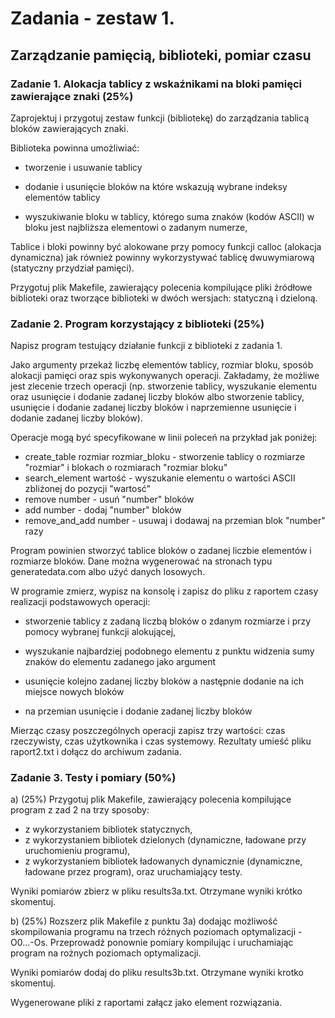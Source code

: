 # Zadania - zestaw 1.

## Zarządzanie pamięcią, biblioteki, pomiar czasu 

### Zadanie 1. Alokacja tablicy z wskaźnikami na bloki pamięci zawierające znaki (25%)

Zaprojektuj i przygotuj zestaw funkcji (bibliotekę) do zarządzania tablicą bloków zawierających znaki.

Biblioteka powinna umożliwiać: 

- tworzenie i usuwanie tablicy

- dodanie i usunięcie bloków na które wskazują wybrane indeksy elementów tablicy 

- wyszukiwanie bloku w tablicy, którego suma znaków (kodów ASCII) w bloku jest najbliższa elementowi o zadanym numerze,

Tablice i bloki powinny być alokowane przy pomocy funkcji calloc (alokacja dynamiczna) jak również powinny wykorzystywać tablicę dwuwymiarową (statyczny przydział pamięci).

Przygotuj plik Makefile, zawierający polecenia kompilujące pliki źródłowe biblioteki oraz tworzące biblioteki w dwóch wersjach: statyczną i dzieloną.

### Zadanie 2. Program korzystający z biblioteki (25%)

Napisz program testujący działanie funkcji z biblioteki z zadania 1.

Jako argumenty przekaż liczbę elementów tablicy, rozmiar bloku, sposób alokacji  pamięci oraz spis wykonywanych operacji. Zakładamy, że możliwe jest zlecenie trzech operacji (np. stworzenie tablicy, wyszukanie elementu oraz usunięcie i dodanie zadanej liczby bloków albo stworzenie tablicy, usunięcie i dodanie zadanej liczby bloków i naprzemienne usunięcie i dodanie zadanej liczby bloków).

Operacje mogą być specyfikowane w linii poleceń na przykład jak poniżej:

* create_table rozmiar rozmiar_bloku - stworzenie tablicy o rozmiarze "rozmiar" i blokach o rozmiarach "rozmiar bloku" 
* search_element wartość - wyszukanie elementu o wartości ASCII zbliżonej do pozycji "wartosć" 
* remove number - usuń "number" bloków 
* add  number - dodaj "number" bloków 
* remove_and_add number - usuwaj i dodawaj na przemian blok 
  "number" razy

Program powinien stworzyć tablice bloków o zadanej liczbie elementów i rozmiarze bloków. Dane można wygenerować na stronach typu generatedata.com albo użyć danych losowych.

W programie zmierz, wypisz na konsolę i zapisz  do pliku z raportem  czasy realizacji podstawowych operacji:

- stworzenie tablicy z zadaną liczbą bloków o zdanym rozmiarze i przy pomocy wybranej funkcji alokującej,

- wyszukanie najbardziej podobnego elementu z punktu widzenia sumy znaków do elementu zadanego jako argument

-  usunięcie kolejno zadanej liczby bloków a następnie dodanie  na ich miejsce nowych bloków

- na przemian usunięcie i dodanie zadanej liczby bloków 

Mierząc czasy poszczególnych operacji zapisz trzy wartości: czas rzeczywisty, czas użytkownika i czas systemowy. Rezultaty umieść pliku raport2.txt i dołącz do archiwum zadania.

### Zadanie 3. Testy i pomiary (50%)

a) (25%) Przygotuj plik Makefile, zawierający polecenia kompilujące program z zad 2 na trzy sposoby:
- z wykorzystaniem bibliotek statycznych,
- z wykorzystaniem bibliotek dzielonych (dynamiczne, ładowane przy uruchomieniu programu),
- z wykorzystaniem bibliotek ładowanych dynamicznie (dynamiczne, ładowane przez program),
oraz uruchamiający testy.

Wyniki pomiarów zbierz w pliku results3a.txt. Otrzymane wyniki krótko skomentuj.

b) (25%) Rozszerz plik Makefile z punktu 3a) dodając możliwość skompilowania programu na trzech różnych  poziomach optymalizacji -O0...-Os. Przeprowadź ponownie pomiary kompilując i uruchamiając program na rożnych poziomach optymalizacji.

Wyniki pomiarów dodaj do pliku results3b.txt. Otrzymane wyniki krotko skomentuj.

 Wygenerowane pliki z raportami załącz jako element rozwiązania.
